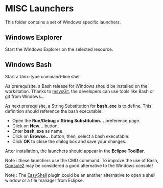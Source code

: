 MISC Launchers
==============

This folder contains a set of Windows specific launchers.

## Windows Explorer ##

Start the Windows Explorer on the selected resource.

## Windows Bash ##

Start a Unix-type command-line shell.

As prerequisite, a Bash release for Windows should be installed on the workstation.
Thanks to [msysGit](http://msysgit.github.io/), the developers can use tools like Bash or git from Windows...

As next prerequisite, a String Substitution for **bash_exe** is to define. 
This definition should reference the bash executable:
- Open the **Run/Debug > String Substitution...** preference page.
- Click on **New...** button.
- Enter **bash_exe** as name.
- Click on **Browse...** button; then, select a bash executable.
- Click **OK** to close the dialog box and save your changes.

After installation, the launchers should appear in the **Eclipse ToolBar**.

Note : these launchers use the CMD command. To improve the use of Bash, [Console2](http://sourceforge.net/projects/console/files/) may be considered a good alternative to the Windows console!

Note : The [EasyShell](http://marketplace.eclipse.org/content/easyshell) plugin could be an another alternative to open a shell window or a file manager from Eclipse.